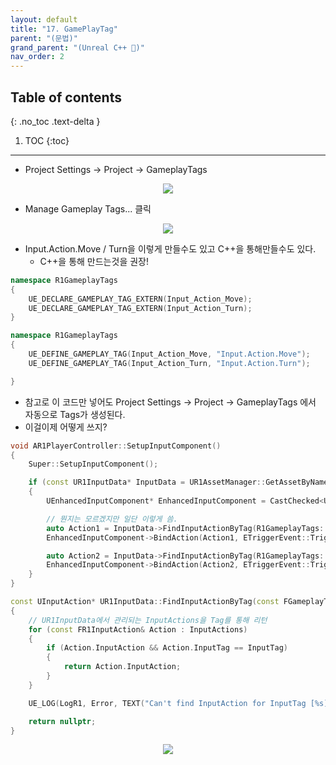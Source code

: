 ```yaml
---
layout: default
title: "17. GamePlayTag"
parent: "(문법)"
grand_parent: "(Unreal C++ 🚀)"
nav_order: 2
---
```


## Table of contents
{: .no_toc .text-delta }

1. TOC
{:toc}

---

* Project Settings -> Project -> GameplayTags

<p align="center">
  <img src="https://taehyungs-programming-blog.github.io/blog/assets/images/unreal/grammer/ucpp0-17-1.png"/>
</p>

* Manage Gameplay Tags... 클릭

<p align="center">
  <img src="https://taehyungs-programming-blog.github.io/blog/assets/images/unreal/grammer/ucpp0-17-2.png"/>
</p>

* Input.Action.Move / Turn을 이렇게 만들수도 있고 C++을 통해만들수도 있다.
    * C++을 통해 만드는것을 권장!

```cpp
namespace R1GameplayTags
{
	UE_DECLARE_GAMEPLAY_TAG_EXTERN(Input_Action_Move);
	UE_DECLARE_GAMEPLAY_TAG_EXTERN(Input_Action_Turn);
}
```

```cpp
namespace R1GameplayTags
{
	UE_DEFINE_GAMEPLAY_TAG(Input_Action_Move, "Input.Action.Move");
	UE_DEFINE_GAMEPLAY_TAG(Input_Action_Turn, "Input.Action.Turn");

}
```

* 참고로 이 코드만 넣어도 Project Settings -> Project -> GameplayTags 에서 자동으로 Tags가 생성된다.
* 이걸이제 어떻게 쓰지?

```cpp
void AR1PlayerController::SetupInputComponent()
{
	Super::SetupInputComponent();

	if (const UR1InputData* InputData = UR1AssetManager::GetAssetByName<UR1InputData>("InputData"))
	{
		UEnhancedInputComponent* EnhancedInputComponent = CastChecked<UEnhancedInputComponent>(InputComponent);

        // 뭔지는 모르겠지만 일단 이렇게 씀.
		auto Action1 = InputData->FindInputActionByTag(R1GameplayTags::Input_Action_Move);
		EnhancedInputComponent->BindAction(Action1, ETriggerEvent::Triggered, this, &ThisClass::Input_Move);

		auto Action2 = InputData->FindInputActionByTag(R1GameplayTags::Input_Action_Turn);
		EnhancedInputComponent->BindAction(Action2, ETriggerEvent::Triggered, this, &ThisClass::Input_Turn);
	}
}
```

```cpp
const UInputAction* UR1InputData::FindInputActionByTag(const FGameplayTag& InputTag) const
{
    // UR1InputData에서 관리되는 InputActions을 Tag를 통해 리턴
	for (const FR1InputAction& Action : InputActions)
	{
		if (Action.InputAction && Action.InputTag == InputTag)
		{
			return Action.InputAction;
		}
	}

	UE_LOG(LogR1, Error, TEXT("Can't find InputAction for InputTag [%s]"), *InputTag.ToString());

	return nullptr;
}
```

<p align="center">
  <img src="https://taehyungs-programming-blog.github.io/blog/assets/images/unreal/grammer/ucpp0-17-3.png"/>
</p>